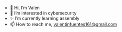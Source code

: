 - 👋 Hi, I’m Valen
- 🌱 I’m interested in cybersecurity
- ✨ I’m currently learning assembly
- 📫 How to reach me, valentinfuentes161@gmail.com

<!---
Valen-IEEE754/Valen-IEEE754 is a ✨ special ✨ repository because its `README.md` (this file) appears on your GitHub profile.
You can click the Preview link to take a look at your changes.
--->
